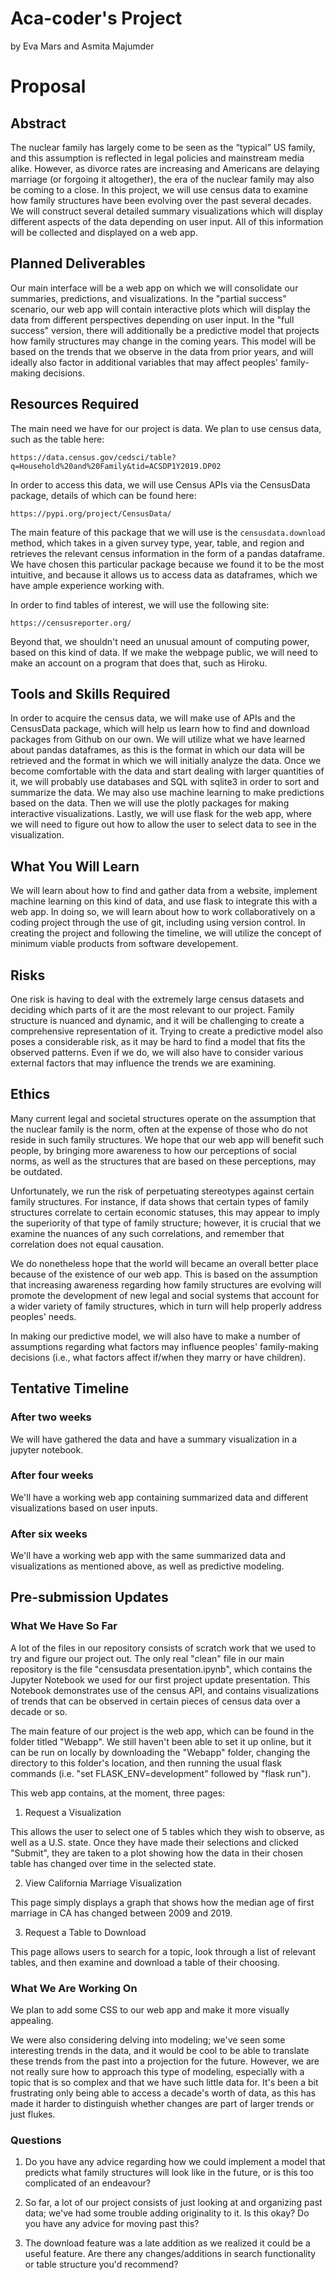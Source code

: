 # Aca-coder's Project

by Eva Mars and Asmita Majumder 

# Proposal

## Abstract

The nuclear family has largely come to be seen as the “typical” US family, and this assumption is reflected in legal policies and mainstream media alike. However, as divorce rates are increasing and Americans are delaying marriage (or forgoing it altogether), the era of the nuclear family may also be coming to a close. In this project, we will use census data to examine how family structures have been evolving over the past several decades. We will construct several detailed summary visualizations which will display different aspects of the data depending on user input. All of this information will be collected and displayed on a web app. 

## Planned Deliverables

Our main interface will be a web app on which we will consolidate our summaries, predictions, and visualizations. In the "partial success" scenario, our web app will contain interactive plots which will display the data from different perspectives depending on user input. In the "full success" version, there will additionally be a predictive model that projects how family structures may change in the coming years. This model will be based on the trends that we observe in the data from prior years, and will ideally also factor in additional variables that may affect peoples' family-making decisions. 

## Resources Required

The main need we have for our project is data. We plan to use census data, such as the table here: 
```
https://data.census.gov/cedsci/table?q=Household%20and%20Family&tid=ACSDP1Y2019.DP02
```

In order to access this data, we will use Census APIs via the CensusData package, details of which can be found here: 
```
https://pypi.org/project/CensusData/
```
The main feature of this package that we will use is the `censusdata.download` method, which takes in a given survey type, year, table, and region and retrieves the relevant census information in the form of a pandas dataframe. We have chosen this particular package because we found it to be the most intuitive, and because it allows us to access data as dataframes, which we have ample experience working with. 

In order to find tables of interest, we will use the following site: 
```
https://censusreporter.org/
```

Beyond that, we shouldn't need an unusual amount of computing power, based on this kind of data. If we make the webpage public, we will need to make an account on a program that does that, such as Hiroku.

## Tools and Skills Required

In order to acquire the census data, we will make use of APIs and the CensusData package, which will help us learn how to find and download packages from Github on our own. We will utilize what we have learned about pandas dataframes, as this is the format in which our data will be retrieved and the format in which we will initially analyze the data. Once we become comfortable with the data and start dealing with larger quantities of it, we will probably use databases and SQL with sqlite3 in order to sort and summarize the data. We may also use machine learning to make predictions based on the data. Then we will use the plotly packages for making interactive visualizations. Lastly, we will use flask for the web app, where we will need to figure out how to allow the user to select data to see in the visualization.

## What You Will Learn

We will learn about how to find and gather data from a website, implement machine learning on this kind of data, and use flask to integrate this with a web app. In doing so, we will learn about how to work collaboratively on a coding project through the use of git, including using version control. In creating the project and following the timeline, we will utilize the concept of minimum viable products from software developement.

## Risks

One risk is having to deal with the extremely large census datasets and deciding which parts of it are the most relevant to our project. Family structure is nuanced and dynamic, and it will be challenging to create a comprehensive representation of it. Trying to create a predictive model also poses a considerable risk, as it may be hard to find a model that fits the observed patterns. Even if we do, we will also have to consider various external factors that may influence the trends we are examining. 

## Ethics

Many current legal and societal structures operate on the assumption that the nuclear family is the norm, often at the expense of those who do not reside in such family structures. We hope that our web app will benefit such people, by bringing more awareness to how our perceptions of social norms, as well as the structures that are based on these perceptions, may be outdated. 

Unfortunately, we run the risk of perpetuating stereotypes against certain family structures. For instance, if data shows that certain types of family structures correlate to certain economic statuses, this may appear to imply the superiority of that type of family structure; however, it is crucial that we examine the nuances of any such correlations, and remember that correlation does not equal causation. 

We do nonetheless hope that the world will became an overall better place because of the existence of our web app. This is based on the assumption that increasing awareness regarding how family structures are evolving will promote the development of new legal and social systems that account for a wider variety of family structures, which in turn will help properly address peoples' needs.   

In making our predictive model, we will also have to make a number of assumptions regarding what factors may influence peoples' family-making decisions (i.e., what factors affect if/when they marry or have children). 

## Tentative Timeline

### After two weeks

We will have gathered the data and have a summary visualization in a jupyter notebook.

### After four weeks

We'll have a working web app containing summarized data and different visualizations based on user inputs.

### After six weeks

We'll have a working web app with the same summarized data and visualizations as mentioned above, as well as predictive modeling.


## Pre-submission Updates

### What We Have So Far

A lot of the files in our repository consists of scratch work that we used to try and figure our project out. The only real "clean" file in our main repository is the file "censusdata presentation.ipynb", which contains the Jupyter Notebook we used for our first project update presentation. This Notebook demonstrates use of the census API, and contains visualizations of trends that can be observed in certain pieces of census data over a decade or so. 

The main feature of our project is the web app, which can be found in the folder titled "Webapp". We still haven't been able to set it up online, but it can be run on locally by downloading the "Webapp" folder, changing the directory to this folder's location, and then running the usual flask commands (i.e. "set FLASK_ENV=development" followed by "flask run"). 

This web app contains, at the moment, three pages: 

1. Request a Visualization

This allows the user to select one of 5 tables which they wish to observe, as well as a U.S. state. Once they have made their selections and clicked "Submit", they are taken to a plot showing how the data in their chosen table has changed over time in the selected state. 

2. View California Marriage Visualization

This page simply displays a graph that shows how the median age of first marriage in CA has changed between 2009 and 2019.  

3. Request a Table to Download

This page allows users to search for a topic, look through a list of relevant tables, and then examine and download a table of their choosing.

### What We Are Working On

We plan to add some CSS to our web app and make it more visually appealing. 

We were also considering delving into modeling; we've seen some interesting trends in the data, and it would be cool to be able to translate these trends from the past into a projection for the future. However, we are not really sure how to approach this type of modeling, especially with a topic that is so complex and that we have such little data for. It's been a bit frustrating only being able to access a decade's worth of data, as this has made it harder to distinguish whether changes are part of larger trends or just flukes. 

### Questions

1. Do you have any advice regarding how we could implement a model that predicts what family structures will look like in the future, or is this too complicated of an endeavour? 

2. So far, a lot of our project consists of just looking at and organizing past data; we've had some trouble adding originality to it. Is this okay? Do you have any advice for moving past this?

3. The download feature was a late addition as we realized it could be a useful feature. Are there any changes/additions in search functionality or table structure you'd recommend?

